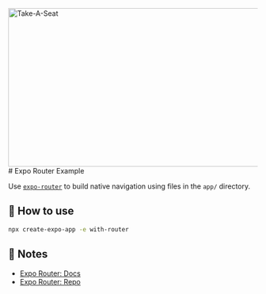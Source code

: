 <img src="https://socialify.git.ci/Dlozlami/Take-A-Seat/image?language=1&owner=1&name=1&stargazers=1&theme=Light" alt="Take-A-Seat" width="640" height="320" />
# Expo Router Example

Use [`expo-router`](https://expo.github.io/router) to build native navigation using files in the `app/` directory.

## 🚀 How to use

```sh
npx create-expo-app -e with-router
```

## 📝 Notes

- [Expo Router: Docs](https://expo.github.io/router)
- [Expo Router: Repo](https://github.com/expo/router)
